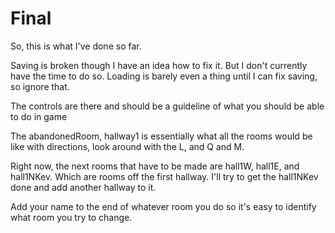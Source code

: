 # Final

So, this is what I've done so far.

Saving is broken though I have an idea how to fix it. But I don't currently have the time to do so.
Loading is barely even a thing until I can fix saving, so ignore that.

The controls are there and should be a guideline of what you should be able to do in game



The abandonedRoom, hallway1 is essentially what all the rooms would be like with directions, look around with the L, and Q and M.

Right now, the next rooms that have to be made are hall1W, hall1E, and hall1NKev.
Which are rooms off the first hallway. I'll try to get the hall1NKev done and add another hallway to it. 

Add your name to the end of whatever room you do so it's easy to identify what room you try to change.
